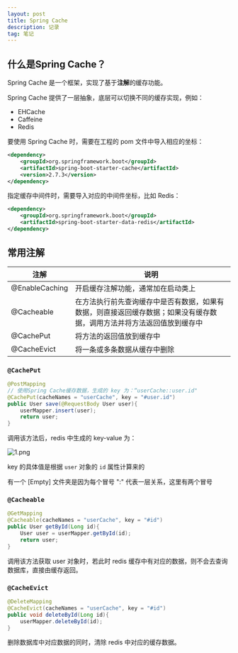 ```yaml
---
layout: post
title: Spring Cache
description: 记录
tag: 笔记
---
```


## 什么是Spring Cache？

Spring Cache 是一个框架，实现了基于**注解**的缓存功能。

Spring Cache 提供了一层抽象，底层可以切换不同的缓存实现，例如：

- EHCache
- Caffeine
- Redis

要使用 Spring Cache 时，需要在工程的 pom 文件中导入相应的坐标：

```xml
<dependency>
	<groupId>org.springframework.boot</groupId>
	<artifactId>spring-boot-starter-cache</artifactId>
	<version>2.7.3</version>
</dependency>
```



指定缓存中间件时，需要导入对应的中间件坐标，比如 Redis：

```xml
<dependency>
    <groupId>org.springframework.boot</groupId>
    <artifactId>spring-boot-starter-data-redis</artifactId>
</dependency>
```





## 常用注解

| 注解           | 说明                                                         |
| -------------- | ------------------------------------------------------------ |
| @EnableCaching | 开启缓存注解功能，通常加在启动类上                           |
| @Cacheable     | 在方法执行前先查询缓存中是否有数据，如果有数据，则直接返回缓存数据；如果没有缓存数据，调用方法并将方法返回值放到缓存中 |
| @CachePut      | 将方法的返回值放到缓存中                                     |
| @CacheEvict    | 将一条或多条数据从缓存中删除                                 |



### `@CachePut` 

```java
@PostMapping
// 使用Spring Cache缓存数据，生成的 key 为：“userCache::user.id"
@CachePut(cacheNames = "userCache", key = "#user.id")
public User save(@RequestBody User user){
    userMapper.insert(user);
    return user;
}
```

调用该方法后，redis 中生成的 key-value 为：

![1.png](https://s2.loli.net/2024/09/23/ry1cbsT9dLRoSqn.png)

key 的具体值是根据 `user` 对象的 `id` 属性计算来的

有一个 [Empty] 文件夹是因为每个冒号 ":" 代表一层关系，这里有两个冒号



### `@Cacheable` 

```java
@GetMapping
@Cacheable(cacheNames = "userCache", key = "#id")
public User getById(Long id){
    User user = userMapper.getById(id);
    return user;
}
```

调用该方法获取 user 对象时，若此时 redis 缓存中有对应的数据，则不会去查询数据库，直接由缓存返回。



### 

### `@CacheEvict`

```java
@DeleteMapping
@CacheEvict(cacheNames = "userCache", key = "#id")
public void deleteById(Long id){
    userMapper.deleteById(id);
}
```

删除数据库中对应数据的同时，清除 redis 中对应的缓存数据。